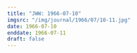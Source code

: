```yaml
---
title: "JWW: 1966-07-10"
imgsrc: "/img/journal/1966/07/10-11.jpg"
date: 1966-07-10
enddate: 1966-07-11
draft: false
---
```


<!-- fix pre-formatted input -->
